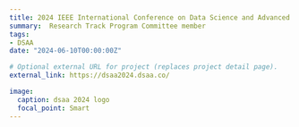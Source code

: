 ```yaml
---
title: 2024 IEEE International Conference on Data Science and Advanced Analytics (DSAA2024)
summary:  Research Track Program Committee member
tags:
- DSAA
date: "2024-06-10T00:00:00Z"

# Optional external URL for project (replaces project detail page).
external_link: https://dsaa2024.dsaa.co/

image:
  caption: dsaa 2024 logo
  focal_point: Smart
---
```

